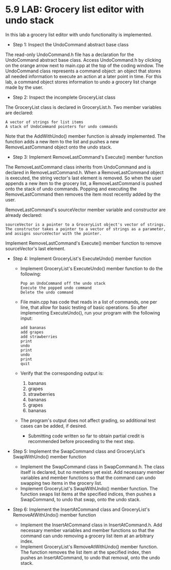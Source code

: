 # 5.9 LAB: Grocery list editor with undo stack

In this lab a grocery list editor with undo functionality is implemented.

- Step 1: Inspect the UndoCommand abstract base class

The read-only UndoCommand.h file has a declaration for the UndoCommand abstract base class. Access UndoCommand.h by clicking on the orange arrow next to main.cpp at the top of the coding window. The UndoCommand class represents a command object: an object that stores all needed information to execute an action at a later point in time. For this lab, a command object stores information to undo a grocery list change made by the user.

- Step 2: Inspect the incomplete GroceryList class

The GroceryList class is declared in GroceryList.h. Two member variables are declared:

    A vector of strings for list items
    A stack of UndoCommand pointers for undo commands

Note that the AddWithUndo() member function is already implemented. The function adds a new item to the list and pushes a new RemoveLastCommand object onto the undo stack.

- Step 3: Implement RemoveLastCommand's Execute() member function

The RemoveLastCommand class inherits from UndoCommand and is declared in RemoveLastCommand.h. When a RemoveLastCommand object is executed, the string vector's last element is removed. So when the user appends a new item to the grocery list, a RemoveLastCommand is pushed onto the stack of undo commands. Popping and executing the RemoveLastCommand then removes the item most recently added by the user.

RemoveLastCommand's sourceVector member variable and constructor are already declared:

    sourceVector is a pointer to a GroceryList object's vector of strings.
    The constructor takes a pointer to a vector of strings as a parameter, and assigns sourceVector with the pointer.

Implement RemoveLastCommand's Execute() member function to remove sourceVector's last element.

- Step 4: Implement GroceryList's ExecuteUndo() member function

  - Implement GroceryList's ExecuteUndo() member function to do the following:

        Pop an UndoCommand off the undo stack
        Execute the popped undo command
        Delete the undo command

  - File main.cpp has code that reads in a list of commands, one per line, that allow for basic testing of basic operations. So after implementing ExecuteUndo(), run your program with the following input:

        add bananas
        add grapes
        add strawberries
        print
        undo
        print
        undo
        print
        quit

  - Verify that the corresponding output is:

    1. bananas
    2. grapes
    3. strawberries
    4. bananas
    5. grapes
    6. bananas

  - The program's output does not affect grading, so additional test cases can be added, if desired.
    - Submitting code written so far to obtain partial credit is recommended before proceeding to the next step.

- Step 5: Implement the SwapCommand class and GroceryList's SwapWithUndo() member function

  - Implement the SwapCommand class in SwapCommand.h. The class itself is declared, but no members yet exist. Add necessary member variables and member functions so that the command can undo swapping two items in the grocery list.
  - Implement GroceryList's SwapWithUndo() member function. The function swaps list items at the specified indices, then pushes a SwapCommand, to undo that swap, onto the undo stack.

- Step 6: Implement the InsertAtCommand class and GroceryList's RemoveAtWithUndo() member function
  - Implement the InsertAtCommand class in InsertAtCommand.h. Add necessary member variables and member functions so that the command can undo removing a grocery list item at an arbitrary index.
  - Implement GroceryList's RemoveAtWithUndo() member function. The function removes the list item at the specified index, then pushes an InsertAtCommand, to undo that removal, onto the undo stack.
